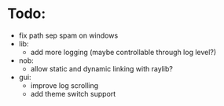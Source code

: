 # Todo:

- fix path sep spam on windows
- lib:
    - add more logging (maybe controllable through log level?)
- nob: 
    - allow static and dynamic linking with raylib?
- gui: 
    - improve log scrolling
	- add theme switch support
